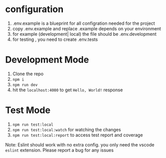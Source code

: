 
# configuration

1. .env.example is a blueprint for all configration  needed for the project
2. copy .env.example and replace .example depends on your environment
3. for example (development| local) the file should be .env.development
4. for testing , you need to create .env.tests

# Development Mode

1. Clone the repo
2. `npm i`
3. `npm run dev`
4. hit the `localhost:4000` to get `Hello, World!` response
  
# Test Mode

1. `npm run test:local`
2. `npm run test:local:watch` for watching the changes
3. `npm run test:local:report` to access test report and coverage

Note: Eslint should work with no extra config. you only need the vscode `eslint` extension. Please report a bug for any issues